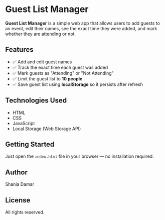 # Guest List Manager

**Guest List Manager** is a simple web app that allows users to add guests to an event, edit their names, see the exact time they were added, and mark whether they are attending or not.

## Features

- ✅ Add and edit guest names
- ✅ Track the exact time each guest was added
- ✅ Mark guests as "Attending" or "Not Attending"
- ✅ Limit the guest list to **10 people**
- ✅ Save guest list using **localStorage** so it persists after refresh

## Technologies Used

- HTML
- CSS
- JavaScript
- Local Storage (Web Storage API)

## Getting Started

Just open the `index.html` file in your browser — no installation required.

## Author

Shania Damar

## License

All rights reserved.
